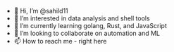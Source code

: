 - 👋 Hi, I’m @sahild11
- 👀 I’m interested in data analysis and shell tools
- 🌱 I’m currently learning golang, Rust, and JavaScript
- 💞️ I’m looking to collaborate on automation and ML
- 📫 How to reach me - right here

<!---
sahild11/sahild11 is a ✨ special ✨ repository because its `README.md` (this file) appears on your GitHub profile.
You can click the Preview link to take a look at your changes.
--->
